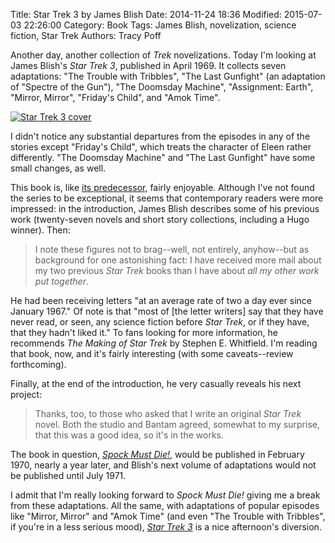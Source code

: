Title: Star Trek 3 by James Blish
Date: 2014-11-24 18:36
Modified: 2015-07-03 22:26:00
Category: Book
Tags: James Blish, novelization, science fiction, Star Trek
Authors: Tracy Poff

Another day, another collection of *Trek* novelizations. Today I'm looking at James Blish's *Star Trek 3*, published in April 1969. It collects seven adaptations: "The Trouble with Tribbles", "The Last Gunfight" (an adaptation of "Spectre of the Gun"), "The Doomsday Machine", "Assignment: Earth", "Mirror, Mirror", "Friday's Child", and "Amok Time".

[![Star Trek 3 cover]({filename}images/star-trek-3-cover.jpg)][trek3amzn]

I didn't notice any substantial departures from the episodes in any of the stories except "Friday's Child", which treats the character of Eleen rather differently. "The Doomsday Machine" and "The Last Gunfight" have some small changes, as well.

This book is, like [its predecessor][trek2], fairly enjoyable. Although I've not found the series to be exceptional, it seems that contemporary readers were more impressed: in the introduction, James Blish describes some of his previous work (twenty-seven novels and short story collections, including a Hugo winner). Then:

> I note these figures not to brag--well, not entirely, anyhow--but as background for one astonishing fact: I have received more mail about my two previous *Star Trek* books than I have about *all my other work put together*.

He had been receiving letters "at an average rate of two a day ever since January 1967." Of note is that "most of \[the letter writers\] say that they have never read, or seen, any science fiction before *Star Trek*, or if they have, that they hadn't liked it." To fans looking for more information, he recommends *The Making of Star Trek* by Stephen E. Whitfield. I'm reading that book, now, and it's fairly interesting (with some caveats--review forthcoming).

Finally, at the end of the introduction, he very casually reveals his next project:

> Thanks, too, to those who asked that I write an original *Star Trek* novel. Both the studio and Bantam agreed, somewhat to my surprise, that this was a good idea, so it's in the works.

The book in question, [*Spock Must Die!*][smdamzn], would be published in February 1970, nearly a year later, and Blish's next volume of adaptations would not be published until July 1971.

I admit that I'm really looking forward to *Spock Must Die!* giving me a break from these adaptations. All the same, with adaptations of popular episodes like "Mirror, Mirror" and "Amok Time" (and even "The Trouble with Tribbles", if you're in a less serious mood), [*Star Trek 3*][trek3amzn] is a nice afternoon's diversion.

[trek2]: {filename}star-trek-2.md

[trek3amzn]: http://www.amazon.com/gp/product/B000HAZBGQ/ref=as_li_tl?ie=UTF8&amp;camp=1789&amp;creative=390957&amp;creativeASIN=B000HAZBGQ&amp;linkCode=as2&amp;tag=othstuexi-20&amp;linkId=YKS4TAMG7E23S65P

[smdamzn]: http://www.amazon.com/gp/product/0553246348/ref=as_li_tl?ie=UTF8&amp;camp=1789&amp;creative=390957&amp;creativeASIN=0553246348&amp;linkCode=as2&amp;tag=othstuexi-20&amp;linkId=PVPDPR22H6RSQVPS
